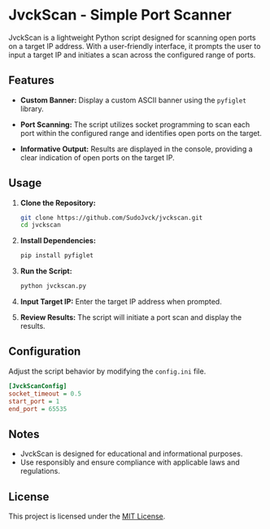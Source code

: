 # JvckScan - Simple Port Scanner

JvckScan is a lightweight Python script designed for scanning open ports on a target IP address. With a user-friendly interface, it prompts the user to input a target IP and initiates a scan across the configured range of ports.

## Features

- **Custom Banner:** Display a custom ASCII banner using the `pyfiglet` library.
  
- **Port Scanning:** The script utilizes socket programming to scan each port within the configured range and identifies open ports on the target.

- **Informative Output:** Results are displayed in the console, providing a clear indication of open ports on the target IP.

## Usage

1. **Clone the Repository:**
   ```bash
   git clone https://github.com/SudoJvck/jvckscan.git
   cd jvckscan
   ```

2. **Install Dependencies:**
   ```bash
   pip install pyfiglet
   ```

3. **Run the Script:**
   ```bash
   python jvckscan.py
   ```

4. **Input Target IP:**
   Enter the target IP address when prompted.

5. **Review Results:**
   The script will initiate a port scan and display the results.

## Configuration

Adjust the script behavior by modifying the `config.ini` file.

```ini
[JvckScanConfig]
socket_timeout = 0.5
start_port = 1
end_port = 65535
```

## Notes

- JvckScan is designed for educational and informational purposes.
- Use responsibly and ensure compliance with applicable laws and regulations.

## License

This project is licensed under the [MIT License](LICENSE).
